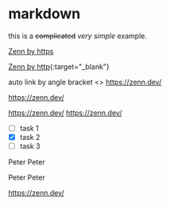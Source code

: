 # markdown

this is a ~~complicated~~ *very simple* example.

[Zenn by https](https://zenn.dev/)

[Zenn by http](http://zenn.dev/){:target=\"_blank\"}

auto link by angle bracket <>
<https://zenn.dev/>

https://zenn.dev/

https://zenn.dev/
https://zenn.dev/

- [ ] task 1
- [x] task 2
- [ ] task 3

Peter
Peter

Peter Peter

https://zenn.dev/
